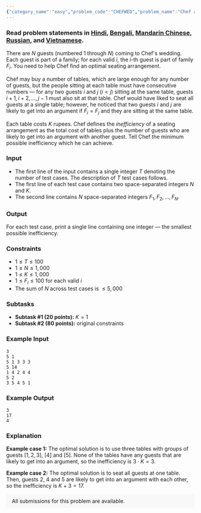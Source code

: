 ```yaml
---
{"category_name":"easy","problem_code":"CHEFWED","problem_name":"Chef and Wedding Arrangements","problemComponents":{"constraints":"","constraintsState":false,"subtasks":"","subtasksState":false,"inputFormat":"","inputFormatState":false,"outputFormat":"","outputFormatState":false,"sampleTestCases":{"0":{"id":1,"input":"3\r\n5 1\r\n5 1 3 3 3\r\n5 14\r\n1 4 2 4 4\r\n5 2\r\n3 5 4 5 1","output":"3\r\n17\r\n4","explanation":"**Example case 1:** The optimal solution is to use three tables with groups of guests $[1, 2, 3]$, $[4]$ and $[5]$. None of the tables have any guests that are likely to get into an argument, so the inefficiency is $3 \\cdot K = 3$.\r\n\r\n**Example case 2:** The optimal solution is to seat all guests at one table. Then, guests $2$, $4$ and $5$ are likely to get into an argument with each other, so the inefficiency is $K + 3 = 17$.","isDeleted":false}}},"video_editorial_url":"https://youtu.be/p3cqLlL8unk","languages_supported":{"0":"CPP14","1":"C","2":"JAVA","3":"PYTH 3.6","4":"CPP17","5":"PYTH","6":"PYP3","7":"CS2","8":"ADA","9":"PYPY","10":"TEXT","11":"PAS fpc","12":"NODEJS","13":"RUBY","14":"PHP","15":"GO","16":"HASK","17":"TCL","18":"PERL","19":"SCALA","20":"LUA","21":"kotlin","22":"BASH","23":"JS","24":"LISP sbcl","25":"rust","26":"PAS gpc","27":"BF","28":"CLOJ","29":"R","30":"D","31":"CAML","32":"FORT","33":"ASM","34":"swift","35":"FS","36":"WSPC","37":"LISP clisp","38":"SQL","39":"SCM guile","40":"PERL6","41":"ERL","42":"CLPS","43":"ICK","44":"NICE","45":"PRLG","46":"ICON","47":"COB","48":"SCM chicken","49":"PIKE","50":"SCM qobi","51":"ST","52":"SQLQ","53":"NEM"},"max_timelimit":1,"source_sizelimit":50000,"problem_author":"aryanag_adm","problem_tester":"","date_added":"4-08-2020","tags":{"0":"aryanag_adm","1":"aryanag_adm","2":"aug20","3":"daniel_1999","4":"dynamic","5":"easy","6":"rishup_nitdgp"},"problem_difficulty_level":"Easy-Medium","best_tag":"Dynamic Programming","editorial_url":"https://discuss.codechef.com/problems/CHEFWED","time":{"view_start_date":1597656600,"submit_start_date":1597656600,"visible_start_date":1597656600,"end_date":1735669800},"is_direct_submittable":false,"problemDiscussURL":"https://discuss.codechef.com/search?q=CHEFWED","is_proctored":false,"visitedContests":{},"layout":"problem"}
---
```

### Read problem statements in [Hindi](https://www.codechef.com/download/translated/AUG20/hindi/CHEFWED.pdf), [Bengali](https://www.codechef.com/download/translated/AUG20/bengali/CHEFWED.pdf), [Mandarin Chinese](https://www.codechef.com/download/translated/AUG20/mandarin/CHEFWED.pdf), [Russian](https://www.codechef.com/download/translated/AUG20/russian/CHEFWED.pdf), and [Vietnamese](https://www.codechef.com/download/translated/AUG20/vietnamese/CHEFWED.pdf).

There are $N$ guests (numbered $1$ through $N$) coming to Chef's wedding. Each guest is part of a family; for each valid $i$, the $i$-th guest is part of family $F_i$. You need to help Chef find an optimal seating arrangement.

Chef may buy a number of tables, which are large enough for any number of guests, but the people sitting at each table must have consecutive numbers ― for any two guests $i$ and $j$ ($i \lt j$) sitting at the same table, guests $i+1, i+2, \ldots, j-1$ must also sit at that table. Chef would have liked to seat all guests at a single table; however, he noticed that two guests $i$ and $j$ are likely to get into an argument if $F_i = F_j$ and they are sitting at the same table.

Each table costs $K$ rupees. Chef defines the *inefficiency* of a seating arrangement as the total cost of tables plus the number of guests who are likely to get into an argument with another guest. Tell Chef the minimum possible inefficiency which he can achieve.

### Input
- The first line of the input contains a single integer $T$ denoting the number of test cases. The description of $T$ test cases follows.
- The first line of each test case contains two space-separated integers $N$ and $K$.
- The second line contains $N$ space-separated integers $F_1, F_2, \ldots, F_N$.

### Output
For each test case, print a single line containing one integer ― the smallest possible inefficiency.

### Constraints
- $1 \le T \le 100$
- $1 \le N \le 1,000$
- $1 \le K \le 1,000$
- $1 \le F_i \le 100$ for each valid $i$
- The sum of $N$ across test cases is $\leq 5,000$
### Subtasks
- **Subtask #1 (20 points):** $K = 1$
- **Subtask #2 (80 points):** original constraints

### Example Input
```
3
5 1
5 1 3 3 3
5 14
1 4 2 4 4
5 2
3 5 4 5 1
```

### Example Output
```
3
17
4
```

### Explanation
**Example case 1:** The optimal solution is to use three tables with groups of guests $[1, 2, 3]$, $[4]$ and $[5]$. None of the tables have any guests that are likely to get into an argument, so the inefficiency is $3 \cdot K = 3$.

**Example case 2:** The optimal solution is to seat all guests at one table. Then, guests $2$, $4$ and $5$ are likely to get into an argument with each other, so the inefficiency is $K + 3 = 17$.

<aside style='background: #f8f8f8;padding: 10px 15px;'><div>All submissions for this problem are available.</div></aside>